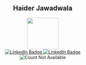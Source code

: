 <div id="header" align="center">
  <h2>Haider Jawadwala </h2>
</div>


<div id="header" align="center">
  <img src="https://media3.giphy.com/media/xTk9ZOk8WmSKQpFg1W/giphy.gif" width="100"/>
</div>


<div id="badges" align="center">
 <a href="https://www.linkedin.com/in/haider-jawadwala-073491247"> 
<img src="https://img.shields.io/badge/LinkedIn-blue?style=for-the-badge&logo=linkedin&logoColor=white" alt="LinkedIn Badge"/>
</a>
<a href="https://mail.google.com/mail/u/haidersjawadwala@gmail.com/#compose"> 
<img src="https://img.shields.io/badge/Gmail-D14836?style=for-the-badge&logo=gmail&logoColor=white" alt="LinkedIn Badge"/>
</a>
 
</div>



<div id="header" align="center">
  <img src="https://komarev.com/ghpvc/?username=Haider-Jawadwala&style=flat-square&color=blue" alt="Count Not Available"/>
</div>
